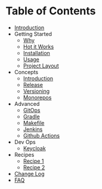 # Table of Contents

- [Introduction](../README.md)
- Getting Started
  - [Why](introduction/why.md)
  - [Hot it Works](introduction/gitflow.md)
  - [Installation](introduction/installation.md)
  - [Usage](introduction/gitflow-usage.md)
  - [Project Layout](introduction/project-layout.md)
- Concepts
  - [Introduction](concepts/intro.md)
  - [Release](concepts/release.md)
  - [Versioning](concepts/versioning.md)
  - [Monorepos](concepts/monorepo.md)
- Advanced
  - [GitOps](advanced/gitops.md)
  - [Gradle](advanced/gradle.md)
  - [Makefile](advanced/makefile.md)
  - [Jenkins](advanced/jenkins.md)
  - [Github Actions](advanced/github-actions.md)
- Dev Ops
  - [Keycloak](devops/keycloak.md)
- Recipes
  - [Recipe 1](recipes/recipe1.md)
  - [Recipe 2](recipes/recipe2.md)
- [Change Log](../CHANGELOG.md)
- [FAQ](faq/faq.md)


